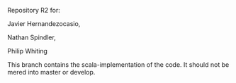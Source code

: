 Repository R2 for:

Javier Hernandezocasio,

Nathan Spindler,

Philip Whiting

This branch contains the scala-implementation of the code. It should not be mered into master or develop.
